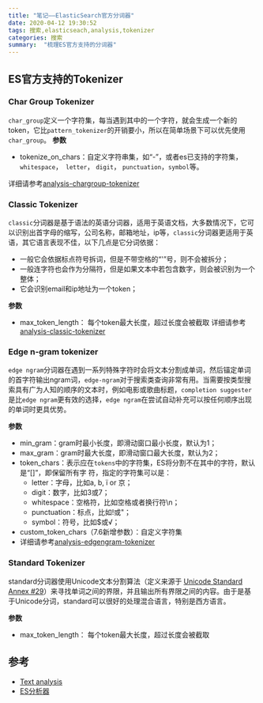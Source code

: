 ```yaml
---
title: "笔记——ElasticSearch官方分词器"
date: 2020-04-12 19:30:52
tags: 搜索,elasticseach,analysis,tokenizer
categories: 搜索
summary:  "梳理ES官方支持的分词器"
---
```

## ES官方支持的Tokenizer
### Char Group Tokenizer
`char_group`定义一个字符集，每当遇到其中的一个字符，就会生成一个新的token，它比`pattern_tokenizer`的开销要小，所以在简单场景下可以优先使用`char_group`。
**参数**

- tokenize_on_chars：自定义字符串集，如“-”，或者es已支持的字符集，`whitespace`，` letter`， `digit`， `punctuation`，`symbol`等。

详细请参考[analysis-chargroup-tokenizer](https://www.elastic.co/guide/en/elasticsearch/reference/current/analysis-chargroup-tokenizer.html)

### Classic Tokenizer

`classic`分词器是基于语法的英语分词器，适用于英语文档，大多数情况下，它可以识别出首字母的缩写，公司名称，邮箱地址，ip等，`classic`分词器更适用于英语，其它语言表现不佳，以下几点是它分词依据：

- 一般它会依据标点符号拆词，但是不带空格的“'”号，则不会被拆分；
- 一般连字符也会作为分隔符，但是如果文本中若包含数字，则会被识别为一个整体；
- 它会识别email和ip地址为一个token；

**参数**

- max_token_length： 每个token最大长度，超过长度会被截取
详细请参考[analysis-classic-tokenizer](https://www.elastic.co/guide/en/elasticsearch/reference/7.7/analysis-classic-tokenizer.html)

### Edge n-gram tokenizer
`edge ngram`分词器在遇到一系列特殊字符时会将文本分割成单词，然后锚定单词的首字符输出ngram词，`edge-ngram`对于搜索类查询非常有用。当需要按类型搜索具有广为人知的顺序的文本时，例如电影或歌曲标题，`completion suggester`是比`edge ngram`更有效的选择，`edge ngram`在尝试自动补充可以按任何顺序出现的单词时更具优势。

**参数**
- min_gram：gram时最小长度，即滑动窗口最小长度，默认为1；
- max_gram：gram时最大长度，即滑动窗口最大长度，默认为2；
- token_chars：表示应在`tokens`中的字符集，ES将分割不在其中的字符，默认是“[]”，即保留所有字
  符，指定的字符集可以是：
  - letter：字母，比如a, b, ï or 京；
  - digit：数字，比如3或7；
  - whitespace：空格符，比如空格或者换行符\n；
  - punctuation：标点，比如!或"；
  - symbol：符号，比如$或√；
- custom_token_chars（7.6新增参数）：自定义字符集
- 详细请参考[analysis-edgengram-tokenizer](https://www.elastic.co/guide/en/elasticsearch/reference/7.7/analysis-edgengram-tokenizer.html#analysis-edgengram-tokenizer)
### Standard Tokenizer

standard分词器使用Unicode文本分割算法（定义来源于 [Unicode Standard Annex #29](http://unicode.org/reports/tr29/)）来寻找单词之间的界限，并且输出所有界限之间的内容。由于是基于Unicode分词，standard可以很好的处理混合语言，特别是西方语言。

**参数**
- max_token_length： 每个token最大长度，超过长度会被截取

## 参考
- [Text analysis](https://www.elastic.co/guide/en/elasticsearch/reference/current/analysis.html)
- [ES分析器](https://blog.csdn.net/jacksonary/article/details/83902325)